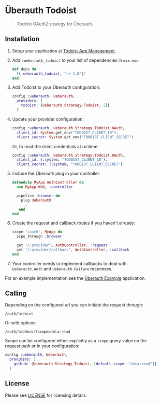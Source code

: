 # Überauth Todoist

> Todoist OAuth2 strategy for Überauth.

## Installation

1. Setup your application at [Todoist App Management](https://developer.todoist.com/appconsole.html).

1. Add `:ueberauth_todoist` to your list of dependencies in `mix.exs`:

    ```elixir
    def deps do
      [{:ueberauth_todoist, "~> 1.0"}]
    end
    ```

1. Add Todoist to your Überauth configuration:

    ```elixir
    config :ueberauth, Ueberauth,
      providers: [
        todoist: {Ueberauth.Strategy.Todoist, []}
      ]
    ```

1.  Update your provider configuration:

    ```elixir
    config :ueberauth, Ueberauth.Strategy.Todoist.OAuth,
      client_id: System.get_env("TODOIST_CLIENT_ID"),
      client_secret: System.get_env("TODOIST_CLIENT_SECRET")
    ```

    Or, to read the client credentials at runtime:

    ```elixir
    config :ueberauth, Ueberauth.Strategy.Todoist.OAuth,
      client_id: {:system, "TODOIST_CLIENT_ID"},
      client_secret: {:system, "TODOIST_CLIENT_SECRET"}
    ```

1.  Include the Überauth plug in your controller:

    ```elixir
    defmodule MyApp.AuthController do
      use MyApp.Web, :controller

      pipeline :browser do
        plug Ueberauth
        ...
       end
    end
    ```

1.  Create the request and callback routes if you haven't already:

    ```elixir
    scope "/auth", MyApp do
      pipe_through :browser

      get "/:provider", AuthController, :request
      get "/:provider/callback", AuthController, :callback
    end
    ```

1. Your controller needs to implement callbacks to deal with `Ueberauth.Auth` and `Ueberauth.Failure` responses.

For an example implementation see the [Überauth Example](https://github.com/ueberauth/ueberauth_example) application.

## Calling

Depending on the configured url you can initiate the request through:

    /auth/todoist

Or with options:

    /auth/toddoist?scope=data:read

Scope can be configured either explicitly as a `scope` query value on the request path or in your configuration:

```elixir
config :ueberauth, Ueberauth,
  providers: [
    github: {Ueberauth.Strategy.Todoist, [default_scope: "data:read"]}
  ]
```

## License

Please see [LICENSE](https://github.com/jcambass/ueberauth_todoist/blob/master/LICENSE) for licensing details.
